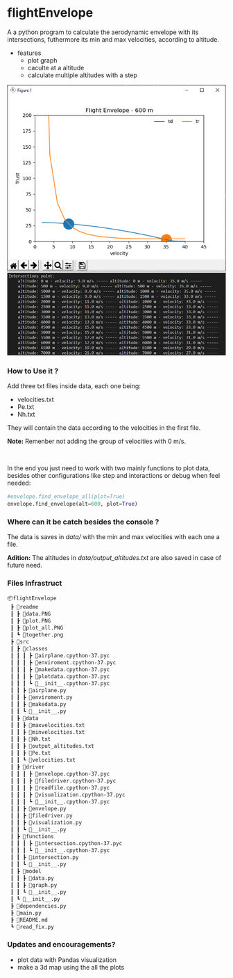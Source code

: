 # flightEnvelope
A a python program to calculate the aerodynamic envelope with its intersections, futhermore its min and max velocities, according to altitude.

- features
  - plot graph
  - caculte at a altitude
  - calculate multiple altitudes with a step

![plot](source/plot.PNG)
![plot_all](source/plot_all.PNG)



### How to Use it ?

Add three txt files inside data, each one being:

* velocities.txt
* Pe.txt
* Nh.txt

They will contain the data according to the velocities in the first file. 

**Note:** Remenber not adding the group of velocities with 0 m/s.

<br>

In the end you just need to work with two mainly functions to plot data, besides other configurations like step and interactions or debug when feel needed:



```python
#envelope.find_envelope_all(plot=True)
envelope.find_envelope(alt=600, plot=True)
```

### Where can it be catch besides the console ?

The data is saves in *data/* with the min and max velocities with each one a file. 

**Adition:** The altitudes in *data/output_altitudes.txt* are also saved in case of future need.

### Files Infrastruct

```
📦flightEnvelope
 ┣ 📂readme
 ┃ ┣ 📜data.PNG
 ┃ ┣ 📜plot.PNG
 ┃ ┣ 📜plot_all.PNG
 ┃ ┗ 📜together.png
 ┣ 📂src
 ┃ ┣ 📂classes
 ┃ ┃ ┃ ┣ 📜airplane.cpython-37.pyc
 ┃ ┃ ┃ ┣ 📜enviroment.cpython-37.pyc
 ┃ ┃ ┃ ┣ 📜makedata.cpython-37.pyc
 ┃ ┃ ┃ ┣ 📜plotdata.cpython-37.pyc
 ┃ ┃ ┃ ┗ 📜__init__.cpython-37.pyc
 ┃ ┃ ┣ 📜airplane.py
 ┃ ┃ ┣ 📜enviroment.py
 ┃ ┃ ┣ 📜makedata.py
 ┃ ┃ ┗ 📜__init__.py
 ┃ ┣ 📂data
 ┃ ┃ ┣ 📜maxvelocities.txt
 ┃ ┃ ┣ 📜minvelocities.txt
 ┃ ┃ ┣ 📜Nh.txt
 ┃ ┃ ┣ 📜output_altitudes.txt
 ┃ ┃ ┣ 📜Pe.txt
 ┃ ┃ ┗ 📜velocities.txt
 ┃ ┣ 📂driver
 ┃ ┃ ┃ ┣ 📜envelope.cpython-37.pyc
 ┃ ┃ ┃ ┣ 📜filedriver.cpython-37.pyc
 ┃ ┃ ┃ ┣ 📜readfile.cpython-37.pyc
 ┃ ┃ ┃ ┣ 📜visualization.cpython-37.pyc
 ┃ ┃ ┃ ┗ 📜__init__.cpython-37.pyc
 ┃ ┃ ┣ 📜envelope.py
 ┃ ┃ ┣ 📜filedriver.py
 ┃ ┃ ┣ 📜visualization.py
 ┃ ┃ ┗ 📜__init__.py
 ┃ ┣ 📂functions
 ┃ ┃ ┃ ┣ 📜intersection.cpython-37.pyc
 ┃ ┃ ┃ ┗ 📜__init__.cpython-37.pyc
 ┃ ┃ ┣ 📜intersection.py
 ┃ ┃ ┗ 📜__init__.py
 ┃ ┣ 📂model
 ┃ ┃ ┣ 📜data.py
 ┃ ┃ ┣ 📜graph.py
 ┃ ┃ ┗ 📜__init__.py
 ┃ ┗ 📜__init__.py
 ┣ 📜dependencies.py
 ┣ 📜main.py
 ┣ 📜README.md
 ┗ 📜read_fix.py
```

### Updates and encouragements?

* plot data with Pandas visualization
* make a 3d map using the all the plots



